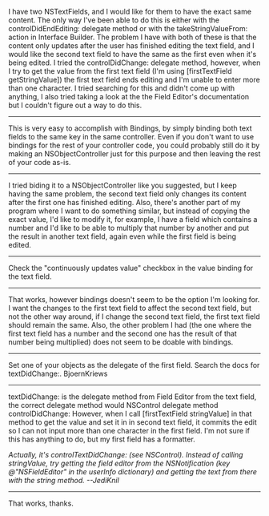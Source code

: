 I have two NSTextFields, and I would like for them to have the exact same content. The only way I've been able to do this is either with the controlDidEndEditing: delegate method or with the takeStringValueFrom: action in Interface Builder. The problem I have with both of these is that the content only updates after the user has finished editing the text field, and I would like the second text field to have the same as the first even when it's being edited. I tried the controlDidChange: delegate method, however, when I try to get the value from the first text field (I'm using [firstTextField getStringValue]) the first text field ends editing and I'm unable to enter more than one character. I tried searching for this and didn't come up with anything, I also tried taking a look at the the Field Editor's documentation but I couldn't figure out a way to do this.

----

This is very easy to accomplish with Bindings, by simply binding both text fields to the same key in the same controller. Even if you don't want to use bindings for the rest of your controller code, you could probably still do it by making an NSObjectController just for this purpose and then leaving the rest of your code as-is.

----

I tried biding it to a NSObjectController like you suggested, but I keep having the same problem, the second text field only changes its content after the first one has finished editing. Also, there's another part of my program where I want to do something similar, but instead of copying the exact value, I'd like to modify it, for example, I have a field which contains a number and I'd like to be able to multiply that number by another and put the result in another text field, again even while the first field is being edited.

----

Check the "continuously updates value" checkbox in the value binding for the text field.

----

That works, however bindings doesn't seem to be the option I'm looking for. I want the changes to the first text field to affect the second text field, but not the other way around, if I change the second text field, the first text field should remain the same. Also, the other problem I had (the one where the first text field has a number and the second one has the result of that number being multiplied) does not seem to be doable with bindings.

----

Set one of your objects as the delegate of the first field.
Search the docs for textDidChange:.
BjoernKriews

----

textDidChange: is the delegate method from Field Editor from the text field, the correct delegate method would NSControl delegate method controlDidChange: However, when I call [firstTextField stringValue] in that method to get the value and set it in in second text field, it commits the edit so I can not input more than one character in the first field. I'm not sure if this has anything to do, but my first field has a formatter.

*Actually, it's     controlTextDidChange: (see NSControl). Instead of calling     stringValue, try getting the field editor from the NSNotification (key     @"NSFieldEditor" in the     userInfo dictionary) and getting the text from there with the     string method. --JediKnil*

----

That works, thanks.

